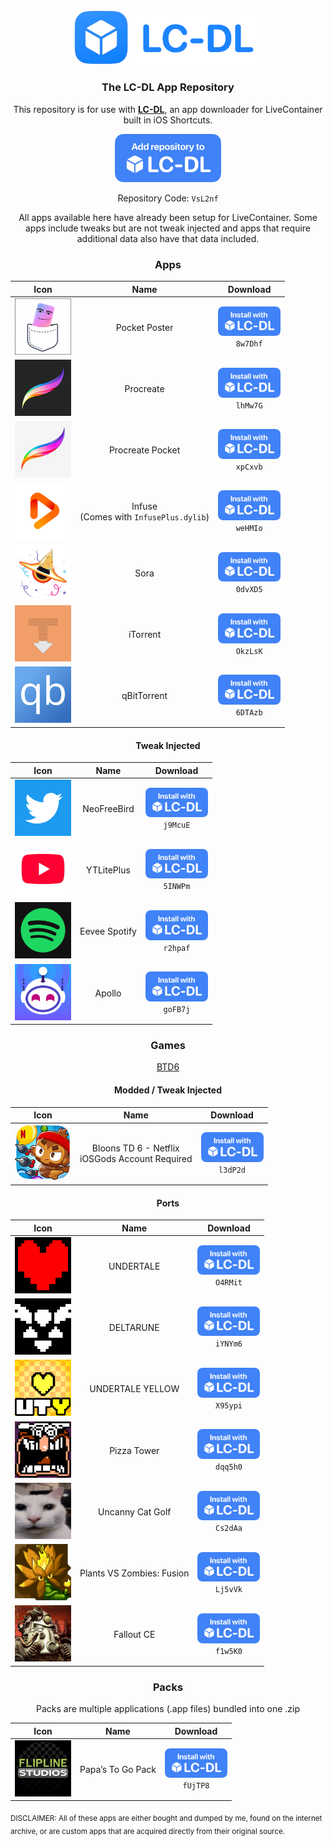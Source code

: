 <div align="center">
  <img src="assets/logo.png" width="300">
  <h3>The LC-DL App Repository</h3>
  
<p>This repository is for use with <a href="https://lc-dl.github.io"><b>LC-DL</b></a>, an app downloader for LiveContainer built in iOS Shortcuts.</p>

<a href ="https://tinyurl.com/bpu5ubk8"><img src="assets/repo.png" width="170"></a><br>

Repository Code: `VsL2nf`<br>

All apps available here have already been setup for LiveContainer. Some apps include tweaks but are not tweak injected and apps that require additional data also have that data included.

<h3>Apps</h3>

|                                **Icon**                                |                  **Name**                 |                                    **Download**                                    |
|:----------------------------------------------------------------------:|:-----------------------------------------:|:----------------------------------------------------------------------------------:|
|          <img src=icons/com.lemin.Pocket-Poster.png width=90>          |               Pocket Poster               | [<img src=assets/install.png width=100>](https://tinyurl.com/2k67knr3)<br>`8w7Dhf` |
|     <img src=icons/au.com.savageinteractive.procreate.png width=90>    |                 Procreate                 | [<img src=assets/install.png width=100>](https://tinyurl.com/y336rmtp)<br>`lhMw7G` |
| <img src=icons/au.com.savageinteractive.procreate-pocket.png width=90> |              Procreate Pocket             | [<img src=assets/install.png width=100>](https://tinyurl.com/35hane6c)<br>`xpCxvb` |
|            <img src=icons/com.firecore.infuse.png width=90>            | Infuse<br>(Comes with `InfusePlus.dylib`) | [<img src=assets/install.png width=100>](https://tinyurl.com/yw728vdx)<br>`weHMIo` |
|              <img src=icons/me.cranci.sulfur.png width=90>             |                    Sora                   | [<img src=assets/install.png width=100>](https://tinyurl.com/yhe9bzdt)<br>`0dvXD5` |
|            <img src=icons/com.xitrix.iTorrent2.png width=90>           |                  iTorrent                 | [<img src=assets/install.png width=100>](https://tinyurl.com/479pb9ej)<br>`OkzLsK` |
|         <img src=icons/MikeMichael225.qBitControl.png width=90>        |                qBitTorrent                | [<img src=assets/install.png width=100>](https://tinyurl.com/3ewm4ukx)<br>`6DTAzb` |

<h4>Tweak Injected</h4>

|                        **Icon**                        |    **Name**   |                                    **Download**                                    |
|:------------------------------------------------------:|:-------------:|:----------------------------------------------------------------------------------:|
|    <img src=icons/com.atebits.Tweetie2.png width=90>   |  NeoFreeBird  | [<img src=assets/install.png width=100>](https://tinyurl.com/3j52xpc8)<br>`j9McuE` |
|   <img src=icons/com.google.ios.youtube.png width=90>  |   YTLitePlus  | [<img src=assets/install.png width=100>](https://tinyurl.com/3dywa76d)<br>`5INWPm` |
|     <img src=icons/com.spotify.client.png width=90>    | Eevee Spotify | [<img src=assets/install.png width=100>](https://tinyurl.com/2zh456rf)<br>`r2hpaf` |
| <img src=icons/com.christianselig.Apollo.png width=90> |     Apollo    | [<img src=assets/install.png width=100>](https://tinyurl.com/45vys3ey)<br>`goFB7j` |

<h3>Games</h3>

<a href="shortcuts://run-shortcut?name=LC-DL&input=[lcdl://eSsWmj]">BTD6</a>

<h4>Modded / Tweak Injected</h4>

|                         **Icon**                         |                      **Name**                     |                                    **Download**                                    |
|:--------------------------------------------------------:|:-------------------------------------------------:|:----------------------------------------------------------------------------------:|
| <img src=icons/com.netflix.NGP.BloonsTDSix.png width=90> | Bloons TD 6 - Netflix<br>iOSGods Account Required | [<img src=assets/install.png width=100>](https://tinyurl.com/3ufp4uem)<br>`l3dP2d` |

<h4>Ports</h4>

|                          **Icon**                          |          **Name**         |                                    **Download**                                    |
|:----------------------------------------------------------:|:-------------------------:|:----------------------------------------------------------------------------------:|
|    <img src=icons/com.jockeholm.undertale.png width=90>    |         UNDERTALE         | [<img src=assets/install.png width=100>](https://tinyurl.com/25d8x9bt)<br>`O4RMit` |
|    <img src=icons/com.jockeholm.deltarune.png width=90>    |         DELTARUNE         | [<img src=assets/install.png width=100>](https://tinyurl.com/2mzwcp95)<br>`iYNYm6` |
|        <img src=icons/com.atesquik.uty.png width=90>       |      UNDERTALE YELLOW     | [<img src=assets/install.png width=100>](https://tinyurl.com/26d99uye)<br>`X95ypi` |
|    <img src=icons/com.atesquik.pizzatower.png width=90>    |        Pizza Tower        | [<img src=assets/install.png width=100>](https://tinyurl.com/3ebab7dj)<br>`dqq5h0` |
|        <img src=icons/con.TDMbest.UCG.png width=90>        |      Uncanny Cat Golf     | [<img src=assets/install.png width=100>](https://tinyurl.com/yh3npuzj)<br>`Cs2dAa` |
| <img src=icons/com.GLESign.PlantsVsZombiesRH.png width=90> | Plants VS Zombies: Fusion | [<img src=assets/install.png width=100>](https://tinyurl.com/yc2twc25)<br>`Lj5vVk` |
|   <img src=icons/com.alexbatalov.fallout-ce.png width=90>  |         Fallout CE        | [<img src=assets/install.png width=100>](https://tinyurl.com/4bct7djv)<br>`f1w5K0` |

<h3>Packs</h3>
Packs are multiple applications (.app files) bundled into one .zip

|                   **Icon**                   |      **Name**     |                                    **Download**                                    |
|:--------------------------------------------:|:-----------------:|:----------------------------------------------------------------------------------:|
| <img src=icons/lcdl.papas.pack.png width=90> | Papa’s To Go Pack | [<img src=assets/install.png width=100>](https://tinyurl.com/2k67knr3)<br>`fUjTP8` |

</div>
<sub>DISCLAIMER: All of these apps are either bought and dumped by me, found on the internet archive, or are custom apps that are acquired directly from their original source. </sub>

